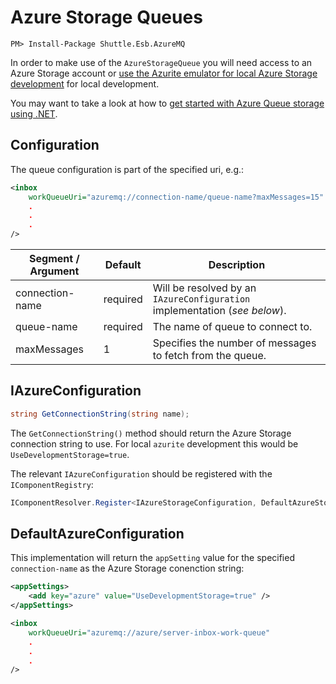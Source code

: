 # Azure Storage Queues

```
PM> Install-Package Shuttle.Esb.AzureMQ
```

In order to make use of the `AzureStorageQueue` you will need access to an Azure Storage account or [use the Azurite emulator for local Azure Storage development](https://docs.microsoft.com/en-us/azure/storage/common/storage-use-azurite) for local development.

You may want to take a look at how to [get started with Azure Queue storage using .NET](https://docs.microsoft.com/en-us/azure/storage/queues/storage-dotnet-how-to-use-queues?tabs=dotnet).

## Configuration

The queue configuration is part of the specified uri, e.g.:

``` xml
<inbox
    workQueueUri="azuremq://connection-name/queue-name?maxMessages=15"
    .
    .
    .
/>
```

| Segment / Argument | Default | Description |
| --- | --- | --- | 
| connection-name | required | Will be resolved by an `IAzureConfiguration` implementation (*see below*). |
| queue-name | required | The name of queue to connect to. |
| maxMessages | 1 | Specifies the number of messages to fetch from the queue. |

## IAzureConfiguration

```c#
string GetConnectionString(string name);
```

The `GetConnectionString()` method should return the Azure Storage connection string to use.  For local `azurite` development this would be `UseDevelopmentStorage=true`.

The relevant `IAzureConfiguration` should be registered with the `IComponentRegistry`:

```c#
IComponentResolver.Register<IAzureStorageConfiguration, DefaultAzureStorageConfiguration>;
```

## DefaultAzureConfiguration

This implementation will return the `appSetting` value for the specified `connection-name` as the Azure Storage conenction string:

```xml
<appSettings>
    <add key="azure" value="UseDevelopmentStorage=true" />
</appSettings>

<inbox
    workQueueUri="azuremq://azure/server-inbox-work-queue"
    .
    .
    .
/>
```
